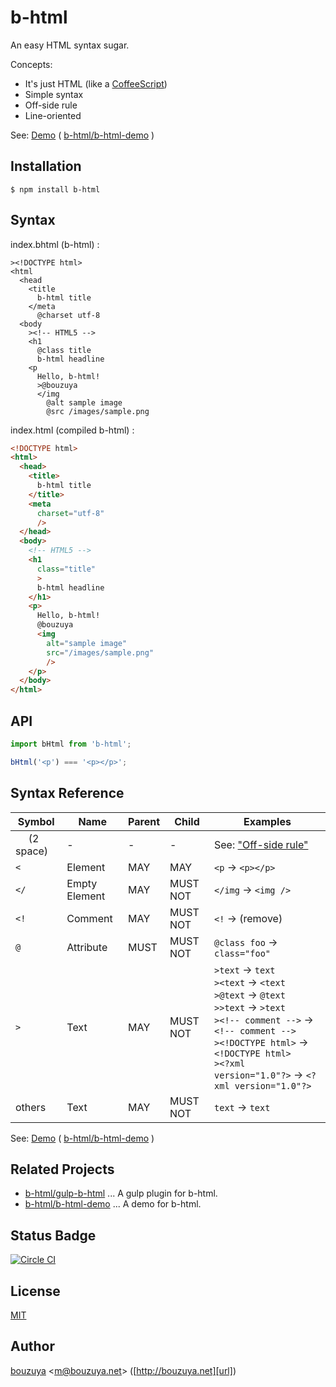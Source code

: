 # b-html

An easy HTML syntax sugar.

Concepts:

- It's just HTML (like a [CoffeeScript](http://coffeescript.org))
- Simple syntax
- Off-side rule
- Line-oriented

See: [Demo](http://b-html.github.io/b-html-demo/) ( [b-html/b-html-demo](https://github.com/b-html/b-html-demo/) )

## Installation

```
$ npm install b-html
```

## Syntax

index.bhtml (b-html) :

```b-html
><!DOCTYPE html>
<html
  <head
    <title
      b-html title
    </meta
      @charset utf-8
  <body
    ><!-- HTML5 -->
    <h1
      @class title
      b-html headline
    <p
      Hello, b-html!
      >@bouzuya
      </img
        @alt sample image
        @src /images/sample.png
```

index.html (compiled b-html) :

```html
<!DOCTYPE html>
<html>
  <head>
    <title>
      b-html title
    </title>
    <meta
      charset="utf-8"
      />
  </head>
  <body>
    <!-- HTML5 -->
    <h1
      class="title"
      >
      b-html headline
    </h1>
    <p>
      Hello, b-html!
      @bouzuya
      <img
        alt="sample image"
        src="/images/sample.png"
        />
    </p>
  </body>
</html>
```

## API

```javascript
import bHtml from 'b-html';

bHtml('<p') === '<p></p>';
```

## Syntax Reference

 Symbol          | Name          | Parent   | Child    | Examples
-----------------|---------------|----------|----------|---------------------
 `  ` (2 space)  | -             | -        | -        | See: ["Off-side rule"](https://en.wikipedia.org/wiki/Off-side_rule)
 `<`             | Element       | MAY      | MAY      | `<p` -> `<p></p>`
 `</`            | Empty Element | MAY      | MUST NOT | `</img` -> `<img />`
 `<!`            | Comment       | MAY      | MUST NOT | `<!` -> (remove)
 `@`             | Attribute     | MUST     | MUST NOT | `@class foo` -> `class="foo"`
 `>`             | Text          | MAY      | MUST NOT | `>text` -> `text`<br />`><text` -> `<text`<br />`>@text` -> `@text`<br />`>>text` -> `>text`<br />`><!-- comment -->` -> `<!-- comment -->`<br />`><!DOCTYPE html>` -> `<!DOCTYPE html>`<br />`><?xml version="1.0"?>` -> `<?xml version="1.0"?>`
 others          | Text          | MAY      | MUST NOT | `text` -> `text`

 See: [Demo](http://b-html.github.io/b-html-demo/) ( [b-html/b-html-demo](https://github.com/b-html/b-html-demo/) )

## Related Projects

- [b-html/gulp-b-html](https://github.com/b-html/gulp-b-html/) ... A gulp plugin for b-html.
- [b-html/b-html-demo](https://github.com/b-html/b-html-demo/) ... A demo for b-html.

## Status Badge

[![Circle CI](https://circleci.com/gh/b-html/b-html.svg?style=svg)](https://circleci.com/gh/b-html/b-html)

## License

[MIT](LICENSE)

## Author

[bouzuya][user] &lt;[m@bouzuya.net][email]&gt; ([http://bouzuya.net][url])

[user]: https://github.com/bouzuya
[email]: mailto:m@bouzuya.net
[url]: http://bouzuya.net
